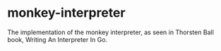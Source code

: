 # monkey-interpreter
The implementation of the monkey interpreter, as seen in Thorsten Ball book, Writing An Interpreter In Go.
